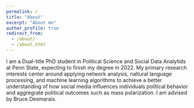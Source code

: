 ```yaml
---
permalink: /
title: "About"
excerpt: "About me"
author_profile: true
redirect_from: 
  - /about/
  - /about.html
---
```


I am a Dual-title PhD student in Political Science and Social Data Analytids at Penn State, expecting to finish my degree in 2022. My primary research interests center around applying network analysis, naltural language processing, and machine learning algorithms to achieve a better understanding of how social media influences individuals political behavior and aggregrate political outcomes such as mass polarization. I am advised by Bruce Desmarais.




